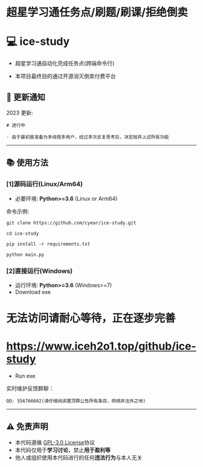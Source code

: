 # 超星学习通任务点/刷题/刷课/拒绝倒卖
# :computer: ice-study

 - 超星学习通自动化完成任务点(跨端命令行)

 - 本项目最终目的通过开源消灭倒卖付费平台

## :speech_balloon: 更新通知

2023 更新:

    # 进行中
    
    - 由于最初是准备为多线程多用户，经过多次反复思考后，决定抛弃上述所有功能

-------------------

## :books: 使用方法

### [1]源码运行(Linux/Arm64)

- 必要环境:  **Python>=3.6** (Linux or Arm64)

命令示例:

    git clone https://github.com/cyear/ice-study.git

    cd ice-study

    pip install -r requirements.txt

    python main.py

### [2]直接运行(Windows)
- 运行环境: **Python>=3.6** (Windows>=7)
- Download exe

# 无法访问请耐心等待，正在逐步完善

# https://www.iceh2o1.top/github/ice-study

- Run exe

实时维护反馈群聊：

    QQ: 556766602(请仔细阅读置顶群公告所有条目，网络非法外之地)

-------------------

## :warning: 免责声明  
- 本代码遵循 [GPL-3.0 License](https://github.com/cyear/ice-study/blob/main/LICENSE)协议
- 本代码仅用于**学习讨论**，禁止**用于盈利等**
- 他人或组织使用本代码进行的任何**违法行为**与本人无关
